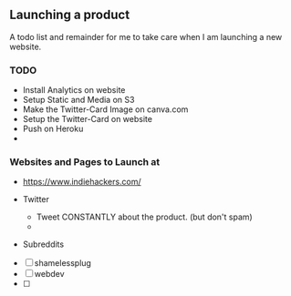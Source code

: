 ## Launching a product

A todo list and remainder for me to take care when I am launching a new website.



### TODO

* Install Analytics on website
* Setup Static and Media on S3
* Make the Twitter-Card Image on canva.com
* Setup the Twitter-Card on website
* Push on Heroku
* 

### Websites and Pages to Launch at

* https://www.indiehackers.com/
* Twitter
	* Tweet CONSTANTLY about the product. (but don't spam)
	* 

* Subreddits
-[ ] shamelessplug
-[ ] webdev
-[ ] 